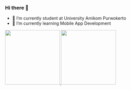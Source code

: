 ### Hi there 👋
- 🔭 I’m currently student at University Amikom Purwokerto
- 🌱 I’m currently learning Mobile App Development

<p align="left">
<a href="https://github.com/gilangadhan">
  <img height="180em" src="https://github-readme-stats-eight-theta.vercel.app/api?username=wellyaditama&show_icons=true&theme=algolia&include_all_commits=true&count_private=true"/>
  <img height="180em" src="https://github-readme-stats-eight-theta.vercel.app/api/top-langs/?username=wellyaditama&layout=compact&langs_count=8&theme=algolia"/>
</a>
</p>

